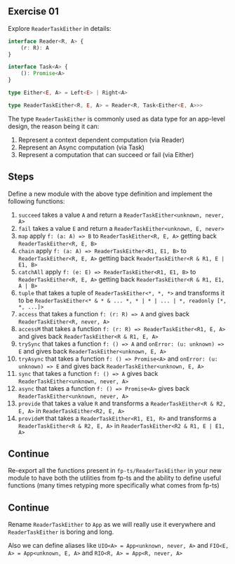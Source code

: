 ## Exercise 01

Explore `ReaderTaskEither` in details:

```ts
interface Reader<R, A> {
    (r: R): A
}

interface Task<A> {
    (): Promise<A>
}

type Either<E, A> = Left<E> | Right<A>

type ReaderTaskEither<R, E, A> = Reader<R, Task<Either<E, A>>>
```

The type `ReaderTaskEither` is commonly used as data type for an app-level design, the reason being it can:

1) Represent a context dependent computation (via Reader)
2) Represent an Async computation (via Task)
3) Represent a computation that can succeed or fail (via Either)

## Steps

Define a new module with the above type definition and implement the following functions:

1) `succeed` takes a value `A` and return a `ReaderTaskEither<unknown, never, A>`
2) `fail` takes a value `E` and return a `ReaderTaskEither<unknown, E, never>`
3) `map` apply `f: (a: A) => B` to `ReaderTaskEither<R, E, A>` getting back `ReaderTaskEither<R, E, B>`
4) `chain` apply `f: (a: A) => ReaderTaskEither<R1, E1, B>` to `ReaderTaskEither<R, E, A>` getting back `ReaderTaskEither<R & R1, E | E1, B>`
5) `catchAll` apply `f: (e: E) => ReaderTaskEither<R1, E1, B>` to `ReaderTaskEither<R, E, A>` getting back `ReaderTaskEither<R & R1, E1, A | B>`
6) `tuple` that takes a tuple of `ReaderTaskEither<*, *, *>` and transforms it to be `ReaderTaskEither<* & * & ... *, * | * | ... | *, readonly [*, *, ...]>`
7) `access` that takes a function `f: (r: R) => A` and gives back `ReaderTaskEither<R, never, A>`
8) `accessM` that takes a function `f: (r: R) => ReaderTaskEither<R1, E, A>` and gives back `ReaderTaskEither<R & R1, E, A>`
9) `trySync` that takes a function `f: () => A` and `onError: (u: unknown) => E` and gives back `ReaderTaskEither<unknown, E, A>`
10) `tryAsync` that takes a function `f: () => Promise<A>` and `onError: (u: unknown) => E` and gives back `ReaderTaskEither<unknown, E, A>`
11) `sync` that takes a function `f: () => A` gives back `ReaderTaskEither<unknown, never, A>`
12) `async` that takes a function `f: () => Promise<A>` gives back `ReaderTaskEither<unknown, never, A>`
13) `provide` that takes a value `R` and transforms a `ReaderTaskEither<R & R2, E, A>` in `ReaderTaskEither<R2, E, A>` 
14) `provideM` that takes a `ReaderTaskEither<R1, E1, R>` and transforms a `ReaderTaskEither<R & R2, E, A>` in `ReaderTaskEither<R2 & R1, E | E1, A>` 

## Continue
Re-export all the functions present in `fp-ts/ReaderTaskEither` in your new module to have both the utilities from fp-ts and the ability to define useful functions (many times retyping more specifically what comes from fp-ts)

## Continue
Rename `ReaderTaskEither` to `App` as we will really use it everywhere and `ReaderTaskEither` is boring and long.

Also we can define aliases like `UIO<A> = App<unknown, never, A>` and `FIO<E, A> = App<unknown, E, A>` and `RIO<R, A> = App<R, never, A>`